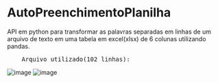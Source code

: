 # AutoPreenchimentoPlanilha
API em python para transformar as palavras separadas em linhas de um arquivo de texto
em uma tabela em excel(xlsx) de 6 colunas utilizando pandas.

<pre>    Arquivo utilizado(102 linhas):                                       Resultado:</pre>
![image](https://github.com/EduardoBllc/AutoPreenchimentoPlanilha/assets/77795330/a2f0a81f-47c9-4ab3-abd0-a28bc5d188ee)
![image](https://github.com/EduardoBllc/AutoPreenchimentoPlanilha/assets/77795330/220dfd29-0e9d-4aa1-b07c-6541dd772dfe)

